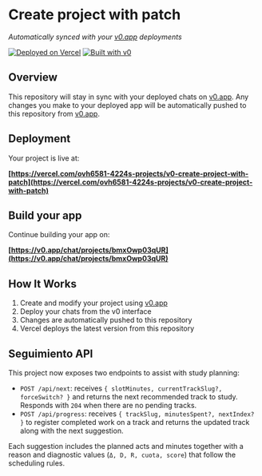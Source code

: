 # Create project with patch

*Automatically synced with your [v0.app](https://v0.app) deployments*

[![Deployed on Vercel](https://img.shields.io/badge/Deployed%20on-Vercel-black?style=for-the-badge&logo=vercel)](https://vercel.com/ovh6581-4224s-projects/v0-create-project-with-patch)
[![Built with v0](https://img.shields.io/badge/Built%20with-v0.app-black?style=for-the-badge)](https://v0.app/chat/projects/bmxOwp03qUR)

## Overview

This repository will stay in sync with your deployed chats on [v0.app](https://v0.app).
Any changes you make to your deployed app will be automatically pushed to this repository from [v0.app](https://v0.app).

## Deployment

Your project is live at:

**[https://vercel.com/ovh6581-4224s-projects/v0-create-project-with-patch](https://vercel.com/ovh6581-4224s-projects/v0-create-project-with-patch)**

## Build your app

Continue building your app on:

**[https://v0.app/chat/projects/bmxOwp03qUR](https://v0.app/chat/projects/bmxOwp03qUR)**

## How It Works

1. Create and modify your project using [v0.app](https://v0.app)
2. Deploy your chats from the v0 interface
3. Changes are automatically pushed to this repository
4. Vercel deploys the latest version from this repository

## Seguimiento API

This project now exposes two endpoints to assist with study planning:

- `POST /api/next`: receives `{ slotMinutes, currentTrackSlug?, forceSwitch? }` and
  returns the next recommended track to study. Responds with `204` when there are
  no pending tracks.
- `POST /api/progress`: receives `{ trackSlug, minutesSpent?, nextIndex? }` to
  register completed work on a track and returns the updated track along with the
  next suggestion.

Each suggestion includes the planned acts and minutes together with a reason and
diagnostic values (`Δ, D, R, cuota, score`) that follow the scheduling rules.